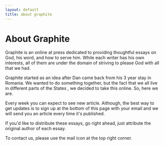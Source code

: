 ```yaml
---
layout: default
title: about graphite
---
```

<div class="page-content">
<h1>About Graphite</h1>
<p>Graphite is an online at press dedicated to providing thoughtful essays on God, his word, and how to serve him. While each writer has his own interests, all of them are under the domain of striving to please God with all that we had. </p>
<p>Graphite started as an idea after Dan came back from his 3 year stay in Romania. We wanted to do something together, but the fact that we all live in different parts of the States , we decided to take this online. So, here we are. </p>
<p>Every week you can expect to see new article. Although, the best way to get updates is to sign up at the bottom of this page with your email and we will send you an article every time it's published. </p>
<p>If you'd like to distribute these essays, go right ahead, just attribute the original author of each essay.</p>
<p>To contact us, please use the mail icon at the top right corner.</p>

</div>